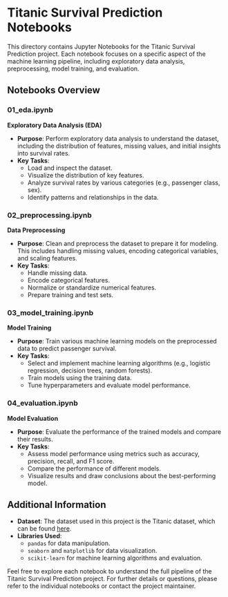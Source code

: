 # Titanic Survival Prediction Notebooks

This directory contains Jupyter Notebooks for the Titanic Survival Prediction project. Each notebook focuses on a specific aspect of the machine learning pipeline, including exploratory data analysis, preprocessing, model training, and evaluation.

## Notebooks Overview

### 01_eda.ipynb
**Exploratory Data Analysis (EDA)**

- **Purpose**: Perform exploratory data analysis to understand the dataset, including the distribution of features, missing values, and initial insights into survival rates.
- **Key Tasks**:
  - Load and inspect the dataset.
  - Visualize the distribution of key features.
  - Analyze survival rates by various categories (e.g., passenger class, sex).
  - Identify patterns and relationships in the data.

### 02_preprocessing.ipynb
**Data Preprocessing**

- **Purpose**: Clean and preprocess the dataset to prepare it for modeling. This includes handling missing values, encoding categorical variables, and scaling features.
- **Key Tasks**:
  - Handle missing data.
  - Encode categorical features.
  - Normalize or standardize numerical features.
  - Prepare training and test sets.

### 03_model_training.ipynb
**Model Training**

- **Purpose**: Train various machine learning models on the preprocessed data to predict passenger survival.
- **Key Tasks**:
  - Select and implement machine learning algorithms (e.g., logistic regression, decision trees, random forests).
  - Train models using the training data.
  - Tune hyperparameters and evaluate model performance.

### 04_evaluation.ipynb
**Model Evaluation**

- **Purpose**: Evaluate the performance of the trained models and compare their results.
- **Key Tasks**:
  - Assess model performance using metrics such as accuracy, precision, recall, and F1 score.
  - Compare the performance of different models.
  - Visualize results and draw conclusions about the best-performing model.

## Additional Information

- **Dataset**: The dataset used in this project is the Titanic dataset, which can be found [here](https://raw.githubusercontent.com/Deepayan-Thakur/Machine-Learning-Projects/main/Project1/data/raw/titanic.csv).
- **Libraries Used**: 
  - `pandas` for data manipulation.
  - `seaborn` and `matplotlib` for data visualization.
  - `scikit-learn` for machine learning algorithms and evaluation.

Feel free to explore each notebook to understand the full pipeline of the Titanic Survival Prediction project. For further details or questions, please refer to the individual notebooks or contact the project maintainer.
